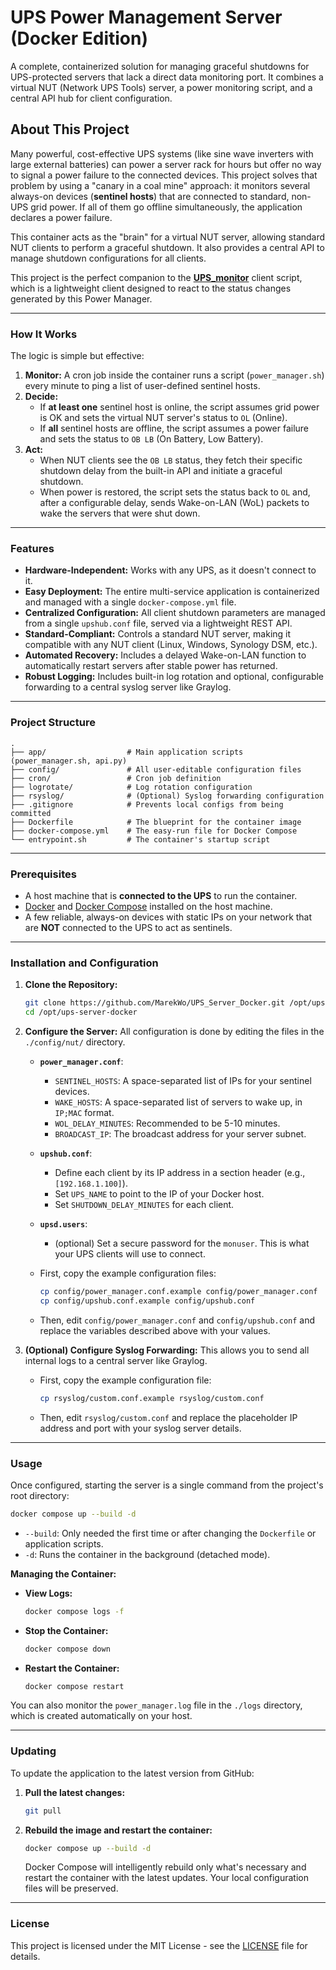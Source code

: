 # UPS Power Management Server (Docker Edition)

[](https://www.google.com/search?q=LICENSE)
[](https://www.docker.com/)

A complete, containerized solution for managing graceful shutdowns for UPS-protected servers that lack a direct data monitoring port. It combines a virtual NUT (Network UPS Tools) server, a power monitoring script, and a central API hub for client configuration.

## About This Project

Many powerful, cost-effective UPS systems (like sine wave inverters with large external batteries) can power a server rack for hours but offer no way to signal a power failure to the connected devices. This project solves that problem by using a "canary in a coal mine" approach: it monitors several always-on devices (**sentinel hosts**) that are connected to standard, non-UPS grid power. If all of them go offline simultaneously, the application declares a power failure.

This container acts as the "brain" for a virtual NUT server, allowing standard NUT clients to perform a graceful shutdown. It also provides a central API to manage shutdown configurations for all clients.

This project is the perfect companion to the **[UPS\_monitor](https://github.com/MarekWo/UPS_monitor)** client script, which is a lightweight client designed to react to the status changes generated by this Power Manager.

-----

### How It Works

The logic is simple but effective:

1.  **Monitor:** A cron job inside the container runs a script (`power_manager.sh`) every minute to ping a list of user-defined sentinel hosts.
2.  **Decide:**
      * If **at least one** sentinel host is online, the script assumes grid power is OK and sets the virtual NUT server's status to `OL` (Online).
      * If **all** sentinel hosts are offline, the script assumes a power failure and sets the status to `OB LB` (On Battery, Low Battery).
3.  **Act:**
      * When NUT clients see the `OB LB` status, they fetch their specific shutdown delay from the built-in API and initiate a graceful shutdown.
      * When power is restored, the script sets the status back to `OL` and, after a configurable delay, sends Wake-on-LAN (WoL) packets to wake the servers that were shut down.

-----

### Features

  * **Hardware-Independent:** Works with any UPS, as it doesn't connect to it.
  * **Easy Deployment:** The entire multi-service application is containerized and managed with a single `docker-compose.yml` file.
  * **Centralized Configuration:** All client shutdown parameters are managed from a single `upshub.conf` file, served via a lightweight REST API.
  * **Standard-Compliant:** Controls a standard NUT server, making it compatible with any NUT client (Linux, Windows, Synology DSM, etc.).
  * **Automated Recovery:** Includes a delayed Wake-on-LAN function to automatically restart servers after stable power has returned.
  * **Robust Logging:** Includes built-in log rotation and optional, configurable forwarding to a central syslog server like Graylog.

-----

### Project Structure

```
.
├── app/                  # Main application scripts (power_manager.sh, api.py)
├── config/               # All user-editable configuration files
├── cron/                 # Cron job definition
├── logrotate/            # Log rotation configuration
├── rsyslog/              # (Optional) Syslog forwarding configuration
├── .gitignore            # Prevents local configs from being committed
├── Dockerfile            # The blueprint for the container image
├── docker-compose.yml    # The easy-run file for Docker Compose
└── entrypoint.sh         # The container's startup script
```

-----

### Prerequisites

  * A host machine that is **connected to the UPS** to run the container.
  * [Docker](https://docs.docker.com/get-docker/) and [Docker Compose](https://docs.docker.com/compose/install/) installed on the host machine.
  * A few reliable, always-on devices with static IPs on your network that are **NOT** connected to the UPS to act as sentinels.

-----

### Installation and Configuration

1.  **Clone the Repository:**

    ```bash
    git clone https://github.com/MarekWo/UPS_Server_Docker.git /opt/ups-server-docker
    cd /opt/ups-server-docker
    ```

2.  **Configure the Server:**
    All configuration is done by editing the files in the `./config/nut/` directory.

      * **`power_manager.conf`**:
          * `SENTINEL_HOSTS`: A space-separated list of IPs for your sentinel devices.
          * `WAKE_HOSTS`: A space-separated list of servers to wake up, in `IP;MAC` format.
          * `WOL_DELAY_MINUTES`: Recommended to be 5-10 minutes.
          * `BROADCAST_IP`: The broadcast address for your server subnet.
      * **`upshub.conf`**:
          * Define each client by its IP address in a section header (e.g., `[192.168.1.100]`).
          * Set `UPS_NAME` to point to the IP of your Docker host.
          * Set `SHUTDOWN_DELAY_MINUTES` for each client.
      * **`upsd.users`**:
          * (optional) Set a secure password for the `monuser`. This is what your UPS clients will use to connect.

      * First, copy the example configuration files:
        ```bash
        cp config/power_manager.conf.example config/power_manager.conf
        cp config/upshub.conf.example config/upshub.conf
        ```
      * Then, edit `config/power_manager.conf` and `config/upshub.conf` and replace the variables described above with your values. 

3.  **(Optional) Configure Syslog Forwarding:**
    This allows you to send all internal logs to a central server like Graylog.

      * First, copy the example configuration file:
        ```bash
        cp rsyslog/custom.conf.example rsyslog/custom.conf
        ```
      * Then, edit `rsyslog/custom.conf` and replace the placeholder IP address and port with your syslog server details. 

-----

### Usage

Once configured, starting the server is a single command from the project's root directory:

```bash
docker compose up --build -d
```

  * `--build`: Only needed the first time or after changing the `Dockerfile` or application scripts.
  * `-d`: Runs the container in the background (detached mode).

**Managing the Container:**

  * **View Logs:**
    ```bash
    docker compose logs -f
    ```
  * **Stop the Container:**
    ```bash
    docker compose down
    ```
  * **Restart the Container:**
    ```bash
    docker compose restart
    ```

You can also monitor the `power_manager.log` file in the `./logs` directory, which is created automatically on your host.

-----

### Updating

To update the application to the latest version from GitHub:

1.  **Pull the latest changes:**
    ```bash
    git pull
    ```
2.  **Rebuild the image and restart the container:**
    ```bash
    docker compose up --build -d
    ```
    Docker Compose will intelligently rebuild only what's necessary and restart the container with the latest updates. Your local configuration files will be preserved.

-----

### License

This project is licensed under the MIT License - see the [LICENSE](https://www.google.com/search?q=LICENSE) file for details.